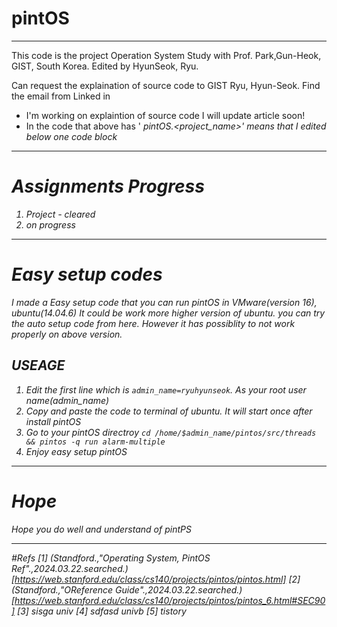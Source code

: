 # pintOS
---
This code is the project Operation System Study with Prof. Park,Gun-Heok, GIST, South Korea.
Edited by HyunSeok, Ryu.

Can request the explaination of source code to GIST Ryu, Hyun-Seok. Find the email from Linked in

+ I'm working on explaintion of source code I will update article soon!
+ In the code that above has '<I added> pintOS.<project_name>' means that I edited below one code block
  
---
# Assignments Progress
1. Project<alarm> - cleared
2. on progress

---
# Easy setup codes
I made a Easy setup code that you can run pintOS in VMware(version 16), ubuntu(14.04.6)
It could be work more higher version of ubuntu. you can try the auto setup code from here.
However it has possiblity to not work properly on above version.


## USEAGE
1. Edit the first line which is `admin_name=ryuhyunseok`. As your root user name(admin_name)
2. Copy and paste the code to terminal of ubuntu. It will start once after install pintOS
3. Go to your pintOS directroy
`cd /home/$admin_name/pintos/src/threads && pintos -q run alarm-multiple	`
4. Enjoy easy setup pintOS

---
# Hope
Hope you do well and understand of pintPS

---
#Refs
[1] (Standford.,"Operating System, PintOS Ref".,2024.03.22.searched.)[https://web.stanford.edu/class/cs140/projects/pintos/pintos.html]
[2] (Standford.,"OReference Guide".,2024.03.22.searched.)[https://web.stanford.edu/class/cs140/projects/pintos/pintos_6.html#SEC90]
[3] sisga univ
[4] sdfasd univb
[5] tistory
